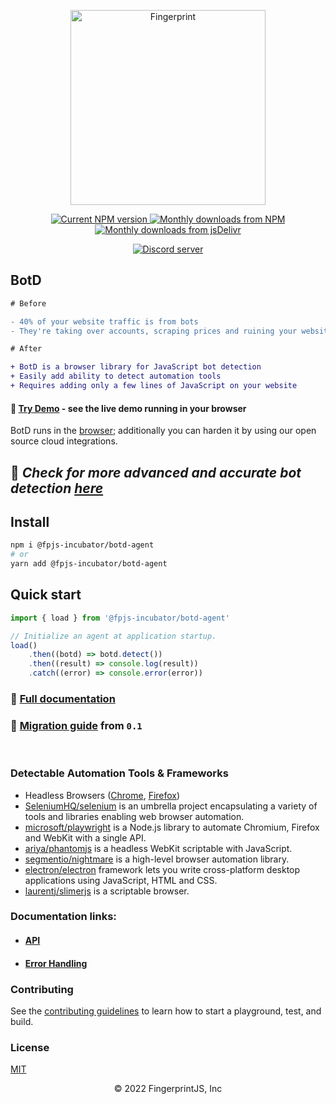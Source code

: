 <p align="center">
  <a href="https://fingerprint.com">
    <picture>
      <source media="(prefers-color-scheme: dark)" srcset="https://raw.githubusercontent.com/fingerprintjs/botd/main/resources/fp_logo_white.svg">
      <source media="(prefers-color-scheme: light)" srcset="https://raw.githubusercontent.com/fingerprintjs/botd/main/resources/fp_logo_blue.svg">
      <img alt="Fingerprint" width="312px" src="https://raw.githubusercontent.com/fingerprintjs/botd/main/resources/fp_logo_orange_blue.svg">
    </picture>
  </a>
</p>
<p align="center">
  <a href="https://www.npmjs.com/package/@fpjs-incubator/botd-agent">
    <img src="https://img.shields.io/npm/v/@fpjs-incubator/botd-agent.svg" alt="Current NPM version">
  </a>
  <a href="https://www.npmjs.com/package/@fpjs-incubator/botd-agent">
    <img src="https://img.shields.io/npm/dm/@fpjs-incubator/botd-agent.svg" alt="Monthly downloads from NPM">
  </a>
  <a href="https://www.jsdelivr.com/package/npm/@fpjs-incubator/botd-agent">
    <img src="https://img.shields.io/jsdelivr/npm/hm/@fpjs-incubator/botd-agent.svg" alt="Monthly downloads from jsDelivr">
  </a>
</p>
<p align="center">
  <a href="https://discord.gg/P6Ya76HkbF">
    <img src="https://img.shields.io/discord/852099967190433792?style=for-the-badge&label=Discord&logo=Discord&logoColor=white" alt="Discord server">
  </a>
</p>

## BotD

```diff
# Before

- 40% of your website traffic is from bots
- They're taking over accounts, scraping prices and ruining your website reputation

# After

+ BotD is a browser library for JavaScript bot detection
+ Easily add ability to detect automation tools
+ Requires adding only a few lines of JavaScript on your website
```

#### 🔩 [Try Demo](https://fingerprint.com/products/bot-detection/) - see the live demo running in your browser

BotD runs in the [browser](#install); additionally you can harden it by using our open source cloud integrations.

## 🤖 **_Check for more advanced and accurate bot detection [here](https://fingerprint.com/products/bot-detection/)_**

## Install

```bash
npm i @fpjs-incubator/botd-agent
# or
yarn add @fpjs-incubator/botd-agent
```

## Quick start

```js
import { load } from '@fpjs-incubator/botd-agent'

// Initialize an agent at application startup.
load()
    .then((botd) => botd.detect())
    .then((result) => console.log(result))
    .catch((error) => console.error(error))
```

### 📕 [Full documentation](docs/api.md)

### 📙 [Migration guide](docs/migration-guide.md) from `0.1`

<br />

### **Detectable Automation Tools & Frameworks**

-   Headless Browsers ([Chrome](https://www.google.com/chrome/), [Firefox](https://www.mozilla.org/en-US/firefox/new/))
-   [SeleniumHQ/selenium](https://github.com/SeleniumHQ/selenium) is an umbrella project encapsulating a variety of tools and libraries enabling web browser automation.
-   [microsoft/playwright](https://github.com/microsoft/playwright) is a Node.js library to automate Chromium, Firefox and WebKit with a single API.
-   [ariya/phantomjs](https://github.com/ariya/phantomjs) is a headless WebKit scriptable with JavaScript.
-   [segmentio/nightmare](https://github.com/segmentio/nightmare) is a high-level browser automation library.
-   [electron/electron](https://github.com/electron/electron) framework lets you write cross-platform desktop applications using JavaScript, HTML and CSS.
-   [laurentj/slimerjs](https://github.com/laurentj/slimerjs) is a scriptable browser.

### Documentation links:

-   #### [API](docs/api.md)
-   #### [Error Handling](docs/error.md)

### Contributing

See the [contributing guidelines](contributing.md) to learn how to start a playground, test, and build.

### License

[MIT](LICENSE)

<p align="center">
© 2022 FingerprintJS, Inc
</p>
